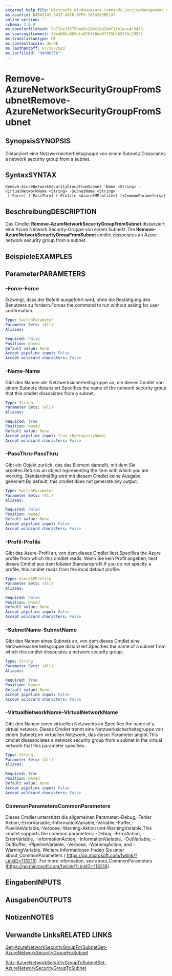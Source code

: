 ```yaml
---
external help file: Microsoft.WindowsAzure.Commands.ServiceManagement.Network.dll-Help.xml
ms.assetid: BABA5142-541F-40C8-AFF5-20E4283BE147
online version: ''
schema: 2.0.0
ms.openlocfilehash: 7a718e2f675b4a5e204610a2d4f1fb1aac4c5478
ms.sourcegitcommit: 56ed085a868afa8263f8eb0f755b5822f5c29532
ms.translationtype: MT
ms.contentlocale: de-DE
ms.lasthandoff: 07/18/2020
ms.locfileid: "94006356"
---
```

# <span data-ttu-id="bf929-101">Remove-AzureNetworkSecurityGroupFromSubnet</span><span class="sxs-lookup"><span data-stu-id="bf929-101">Remove-AzureNetworkSecurityGroupFromSubnet</span></span>

## <span data-ttu-id="bf929-102">Synopsis</span><span class="sxs-lookup"><span data-stu-id="bf929-102">SYNOPSIS</span></span>
<span data-ttu-id="bf929-103">Distanziert eine Netzwerksicherheitsgruppe von einem Subnetz.</span><span class="sxs-lookup"><span data-stu-id="bf929-103">Dissociates a network security group from a subnet.</span></span>

## <span data-ttu-id="bf929-104">Syntax</span><span class="sxs-lookup"><span data-stu-id="bf929-104">SYNTAX</span></span>

```
Remove-AzureNetworkSecurityGroupFromSubnet -Name <String> -VirtualNetworkName <String> -SubnetName <String>
 [-Force] [-PassThru] [-Profile <AzureSMProfile>] [<CommonParameters>]
```

## <span data-ttu-id="bf929-105">Beschreibung</span><span class="sxs-lookup"><span data-stu-id="bf929-105">DESCRIPTION</span></span>
<span data-ttu-id="bf929-106">Das Cmdlet **Remove-AzureNetworkSecurityGroupFromSubnet** distanziert eine Azure Network Security-Gruppe von einem Subnetz.</span><span class="sxs-lookup"><span data-stu-id="bf929-106">The **Remove-AzureNetworkSecurityGroupFromSubnet** cmdlet dissociates an Azure network security group from a subnet.</span></span>

## <span data-ttu-id="bf929-107">Beispiele</span><span class="sxs-lookup"><span data-stu-id="bf929-107">EXAMPLES</span></span>

## <span data-ttu-id="bf929-108">Parameter</span><span class="sxs-lookup"><span data-stu-id="bf929-108">PARAMETERS</span></span>

### <span data-ttu-id="bf929-109">-Force</span><span class="sxs-lookup"><span data-stu-id="bf929-109">-Force</span></span>
<span data-ttu-id="bf929-110">Erzwingt, dass der Befehl ausgeführt wird, ohne die Bestätigung des Benutzers zu fordern.</span><span class="sxs-lookup"><span data-stu-id="bf929-110">Forces the command to run without asking for user confirmation.</span></span>

```yaml
Type: SwitchParameter
Parameter Sets: (All)
Aliases: 

Required: False
Position: Named
Default value: None
Accept pipeline input: False
Accept wildcard characters: False
```

### <span data-ttu-id="bf929-111">-Name</span><span class="sxs-lookup"><span data-stu-id="bf929-111">-Name</span></span>
<span data-ttu-id="bf929-112">Gibt den Namen der Netzwerksicherheitsgruppe an, die dieses Cmdlet von einem Subnetz distanziert.</span><span class="sxs-lookup"><span data-stu-id="bf929-112">Specifies the name of the network security group that this cmdlet dissociates from a subnet.</span></span>

```yaml
Type: String
Parameter Sets: (All)
Aliases: 

Required: True
Position: Named
Default value: None
Accept pipeline input: True (ByPropertyName)
Accept wildcard characters: False
```

### <span data-ttu-id="bf929-113">-PassThru</span><span class="sxs-lookup"><span data-stu-id="bf929-113">-PassThru</span></span>
<span data-ttu-id="bf929-114">Gibt ein Objekt zurück, das das Element darstellt, mit dem Sie arbeiten.</span><span class="sxs-lookup"><span data-stu-id="bf929-114">Returns an object representing the item with which you are working.</span></span> <span data-ttu-id="bf929-115">Standardmäßig wird mit diesem Cmdlet keine Ausgabe generiert.</span><span class="sxs-lookup"><span data-stu-id="bf929-115">By default, this cmdlet does not generate any output.</span></span>

```yaml
Type: SwitchParameter
Parameter Sets: (All)
Aliases: 

Required: False
Position: Named
Default value: None
Accept pipeline input: False
Accept wildcard characters: False
```

### <span data-ttu-id="bf929-116">-Profil</span><span class="sxs-lookup"><span data-stu-id="bf929-116">-Profile</span></span>
<span data-ttu-id="bf929-117">Gibt das Azure-Profil an, von dem dieses Cmdlet liest.</span><span class="sxs-lookup"><span data-stu-id="bf929-117">Specifies the Azure profile from which this cmdlet reads.</span></span> <span data-ttu-id="bf929-118">Wenn Sie kein Profil angeben, liest dieses Cmdlet aus dem lokalen Standardprofil.</span><span class="sxs-lookup"><span data-stu-id="bf929-118">If you do not specify a profile, this cmdlet reads from the local default profile.</span></span>

```yaml
Type: AzureSMProfile
Parameter Sets: (All)
Aliases: 

Required: False
Position: Named
Default value: None
Accept pipeline input: False
Accept wildcard characters: False
```

### <span data-ttu-id="bf929-119">-SubnetName</span><span class="sxs-lookup"><span data-stu-id="bf929-119">-SubnetName</span></span>
<span data-ttu-id="bf929-120">Gibt den Namen eines Subnets an, von dem dieses Cmdlet eine Netzwerksicherheitsgruppe distanziert.</span><span class="sxs-lookup"><span data-stu-id="bf929-120">Specifies the name of a subnet from which this cmdlet dissociates a network security group.</span></span>

```yaml
Type: String
Parameter Sets: (All)
Aliases: 

Required: True
Position: Named
Default value: None
Accept pipeline input: False
Accept wildcard characters: False
```

### <span data-ttu-id="bf929-121">-VirtualNetworkName</span><span class="sxs-lookup"><span data-stu-id="bf929-121">-VirtualNetworkName</span></span>
<span data-ttu-id="bf929-122">Gibt den Namen eines virtuellen Netzwerks an.</span><span class="sxs-lookup"><span data-stu-id="bf929-122">Specifies the name of a virtual network.</span></span>
<span data-ttu-id="bf929-123">Dieses Cmdlet trennt eine Netzwerksicherheitsgruppe von einem Subnetz im virtuellen Netzwerk, das dieser Parameter angibt.</span><span class="sxs-lookup"><span data-stu-id="bf929-123">This cmdlet disassociates a network security group from a subnet in the virtual network that this parameter specifies.</span></span>

```yaml
Type: String
Parameter Sets: (All)
Aliases: 

Required: True
Position: Named
Default value: None
Accept pipeline input: False
Accept wildcard characters: False
```

### <span data-ttu-id="bf929-124">CommonParameters</span><span class="sxs-lookup"><span data-stu-id="bf929-124">CommonParameters</span></span>
<span data-ttu-id="bf929-125">Dieses Cmdlet unterstützt die allgemeinen Parameter:-Debug,-Fehler Aktion,-ErrorVariable,-InformationVariable,-Variable,-Puffer,-PipelineVariable,-Verbose,-Warning-Aktion und-WarningVariable.</span><span class="sxs-lookup"><span data-stu-id="bf929-125">This cmdlet supports the common parameters: -Debug, -ErrorAction, -ErrorVariable, -InformationAction, -InformationVariable, -OutVariable, -OutBuffer, -PipelineVariable, -Verbose, -WarningAction, and -WarningVariable.</span></span> <span data-ttu-id="bf929-126">Weitere Informationen finden Sie unter about_CommonParameters ( https://go.microsoft.com/fwlink/?LinkID=113216) .</span><span class="sxs-lookup"><span data-stu-id="bf929-126">For more information, see about_CommonParameters (https://go.microsoft.com/fwlink/?LinkID=113216).</span></span>

## <span data-ttu-id="bf929-127">Eingaben</span><span class="sxs-lookup"><span data-stu-id="bf929-127">INPUTS</span></span>

## <span data-ttu-id="bf929-128">Ausgaben</span><span class="sxs-lookup"><span data-stu-id="bf929-128">OUTPUTS</span></span>

## <span data-ttu-id="bf929-129">Notizen</span><span class="sxs-lookup"><span data-stu-id="bf929-129">NOTES</span></span>

## <span data-ttu-id="bf929-130">Verwandte Links</span><span class="sxs-lookup"><span data-stu-id="bf929-130">RELATED LINKS</span></span>

[<span data-ttu-id="bf929-131">Get-AzureNetworkSecurityGroupForSubnet</span><span class="sxs-lookup"><span data-stu-id="bf929-131">Get-AzureNetworkSecurityGroupForSubnet</span></span>](./Get-AzureNetworkSecurityGroupForSubnet.md)

[<span data-ttu-id="bf929-132">Satz-AzureNetworkSecurityGroupToSubnet</span><span class="sxs-lookup"><span data-stu-id="bf929-132">Set-AzureNetworkSecurityGroupToSubnet</span></span>](./Set-AzureNetworkSecurityGroupToSubnet.md)


